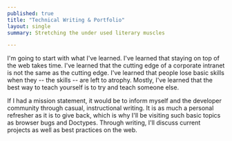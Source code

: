 ```yaml
---
published: true
title: "Technical Writing & Portfolio"
layout: single
summary: Stretching the under used literary muscles

---
```


I'm going to start with what I've learned. I've learned that staying on top of the web takes time. I've learned that the cutting edge of a corporate intranet is not the same as the cutting edge. I've learned that people lose basic skills when they -- the skills -- are left to atrophy. Mostly, I've learned that the best way to teach yourself is to try and teach someone else.

If I had a mission statement, it would be to inform myself and the developer community through casual, instructional writing. It is as much a personal refresher as it is to give back, which is why I'll be visiting such basic topics as browser bugs and Doctypes. Through writing, I'll discuss current projects as well as best practices on the web.
